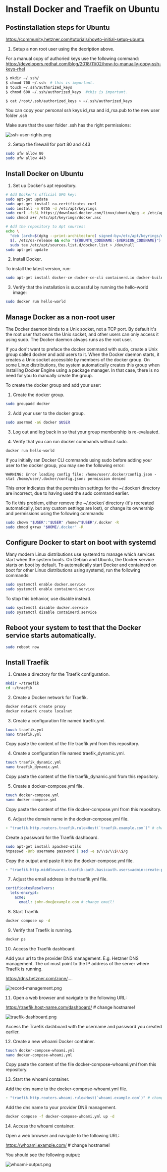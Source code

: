 # Install Docker and Traefik on Ubuntu

## Postinstallation steps for Ubuntu 

https://community.hetzner.com/tutorials/howto-initial-setup-ubuntu

1. Setup a non root user using the decription above.

For a manual copy of authoried keys use the following command:
https://developers.redhat.com/blog/2018/11/02/how-to-manually-copy-ssh-keys-rhel

```bash
$ mkdir ~/.ssh/
$ chmod 700 ~/.ssh  # this is important.
$ touch ~/.ssh/authorized_keys
$ chmod 600 ~/.ssh/authorized_keys  #this is important.

$ cat /root/.ssh/authorized_keys > ~/.ssh/authorized_keys
```  

You can copy your personal ssh keys id_rsa and id_rsa.pub to the new user folder .ssh

Make sure that the user folder .ssh has the right permissions:


![ssh-user-rights.png](../readme/ssh-user-rights.png)


2. Setup the firewall for port 80 and 443

```bash
sudo ufw allow 80
sudo ufw allow 443
```

## Install Docker on Ubuntu

1. Set up Docker's apt repository.

```bash
# Add Docker's official GPG key:
sudo apt-get update
sudo apt-get install ca-certificates curl
sudo install -m 0755 -d /etc/apt/keyrings
sudo curl -fsSL https://download.docker.com/linux/ubuntu/gpg -o /etc/apt/keyrings/docker.asc
sudo chmod a+r /etc/apt/keyrings/docker.asc

# Add the repository to Apt sources:
echo \
  "deb [arch=$(dpkg --print-architecture) signed-by=/etc/apt/keyrings/docker.asc] https://download.docker.com/linux/ubuntu \
  $(. /etc/os-release && echo "${UBUNTU_CODENAME:-$VERSION_CODENAME}") stable" | \
  sudo tee /etc/apt/sources.list.d/docker.list > /dev/null
sudo apt-get update

```

2. Install Docker.

To install the latest version, run:

```bash
sudo apt-get install docker-ce docker-ce-cli containerd.io docker-buildx-plugin docker-compose-plugin
```

3. Verify that the installation is successful by running the hello-world image:

```bash
sudo docker run hello-world
``` 

## Manage Docker as a non-root user
The Docker daemon binds to a Unix socket, not a TCP port. 
By default it's the root user that owns the Unix socket, 
and other users can only access it using sudo. 
The Docker daemon always runs as the root user.

If you don't want to preface the docker command with sudo, 
create a Unix group called docker and add users to it. 
When the Docker daemon starts, it creates a Unix socket accessible 
by members of the docker group. 
On some Linux distributions, the system automatically 
creates this group when installing Docker Engine using a 
package manager. In that case, 
there is no need for you to manually create the group.

To create the docker group and add your user:

1. Create the docker group.

```bash
sudo groupadd docker
```


2. Add your user to the docker group.

```bash
sudo usermod -aG docker $USER
```

3. Log out and log back in so that your group membership is re-evaluated.


4. Verify that you can run docker commands without sudo.

```bash
docker run hello-world
``` 

If you initially ran Docker CLI commands using sudo before adding your user to the docker group, 
you may see the following error:

`WARNING: Error loading config file: /home/user/.docker/config.json -
stat /home/user/.docker/config.json: permission denied`

This error indicates that the permission settings for the ~/.docker/ directory are incorrect, 
due to having used the sudo command earlier.

To fix this problem, either remove the ~/.docker/ directory 
(it's recreated automatically, but any custom settings are lost), 
or change its ownership and permissions using the following commands:

```bash
sudo chown "$USER":"$USER" /home/"$USER"/.docker -R
sudo chmod g+rwx "$HOME/.docker" -R
``` 

## Configure Docker to start on boot with systemd
Many modern Linux distributions use systemd to manage which services start when the system boots. On Debian and Ubuntu, the Docker service starts on boot by default. To automatically start Docker and containerd on boot for other Linux distributions using systemd, run the following commands:

```bash
sudo systemctl enable docker.service
sudo systemctl enable containerd.service
``` 

To stop this behavior, use disable instead.

```bash
sudo systemctl disable docker.service
sudo systemctl disable containerd.service
``` 

## Reboot your system to test that the Docker service starts automatically.

```bash
sudo reboot now
```

## Install Traefik

1. Create a directory for the Traefik configuration.

```bash
mkdir ~/traefik
cd ~/traefik
```



2. Create a Docker network for Traefik.

```bash
docker network create proxy
docker network create localnet
```

3. Create a configuration file named traefik.yml.

```bash
touch traefik.yml
nano traefik.yml
```
Copy paste the content of the file traefik.yml from this repository.

4. Create a configuration file named traefik_dynamic.yml.

```bash
touch traefik_dynamic.yml
nano traefik_dynamic.yml
```
Copy paste the content of the file traefik_dynamic.yml from this repository.

5. Create a docker-compose.yml file.

```bash
touch docker-compose.yml
nano docker-compose.yml
```

Copy paste the content of the file docker-compose.yml from this repository.

6. Adjust the domain name in the docker-compose.yml file.
```yaml
- "traefik.http.routers.traefik.rule=Host(`traefik.example.com`)" # change hostname!
```

Create a password for the Traefik dashboard.

```bash
sudo apt-get install apache2-utils
htpasswd -Bnb username password | sed -e s/\\$/\\$\\$/g
```

Copy the output and paste it into the docker-compose.yml file.

```yaml
- "traefik.http.middlewares.traefik-auth.basicauth.users=admin:create-password" # change username and password!
```


7. Adjust the email address in the traefik.yml file.

```yaml
certificatesResolvers:
  lets-encrypt:
    acme:
      email: john-doe@example.com # change email!
```

8. Start Traefik.

```bash
docker compose up -d
```

9. Verify that Traefik is running.

```bash
docker ps
```

10. Access the Traefik dashboard.

Add your url to the provider DNS management. E.g. Hetzner DNS management.
The url must point to the IP address of the server where Traefik is running.

https://dns.hetzner.com/zone/....

![record-management.png](../readme/record-management.png)


11. Open a web browser and navigate to the following URL:

https://traefik.host-name.com/dashboard/  # change hostname!

![traefik-dashboard.png](../readme/traefik-dashboard.png)

Access the Traefik dashboard with the username and password you created earlier.

12. Create a new whoami Docker container.

```bash
touch docker-compose-whoami.yml
nano docker-compose-whoami.yml
``` 

Copy paste the content of the file docker-compose-whoami.yml from this repository.

13. Start the whoami container.

Add the dns name to the docker-compose-whoami.yml file.

```yaml
- "traefik.http.routers.whoami.rule=Host(`whoami.example.com`)" # change hostname!
```

Add the dns name to your provider DNS management.

```bash
docker compose -f docker-compose-whoami.yml up -d
```

14. Access the whoami container.

Open a web browser and navigate to the following URL: 

https://whoami.example.com/  # change hostname!

You should see the following output:

![whoami-output.png](../readme/whoami-output.png)

